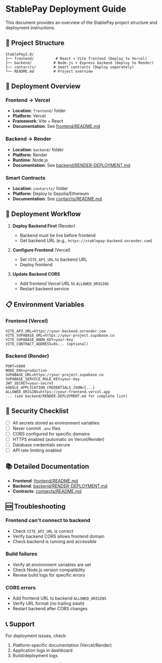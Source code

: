 # StablePay Deployment Guide

This document provides an overview of the StablePay project structure and deployment instructions.

## 📁 Project Structure

```
StablePay2.0/
├── frontend/          # React + Vite frontend (Deploy to Vercel)
├── backend/          # Node.js + Express backend (Deploy to Render)
├── contarcts/        # Smart contracts (Deploy separately)
└── README.md         # Project overview
```

## 🚀 Deployment Overview

### Frontend → Vercel
- **Location**: `frontend/` folder
- **Platform**: Vercel
- **Framework**: Vite + React
- **Documentation**: See [frontend/README.md](./frontend/README.md)

### Backend → Render
- **Location**: `backend/` folder
- **Platform**: Render
- **Runtime**: Node.js
- **Documentation**: See [backend/RENDER-DEPLOYMENT.md](./backend/RENDER-DEPLOYMENT.md)

### Smart Contracts
- **Location**: `contarcts/` folder
- **Platform**: Deploy to Sepolia/Ethereum
- **Documentation**: See [contarcts/README.md](./contarcts/README.md)

## 🔗 Deployment Workflow

1. **Deploy Backend First** (Render)
   - Backend must be live before frontend
   - Get backend URL (e.g., `https://stablepay-backend.onrender.com`)

2. **Configure Frontend** (Vercel)
   - Set `VITE_API_URL` to backend URL
   - Deploy frontend

3. **Update Backend CORS**
   - Add frontend Vercel URL to `ALLOWED_ORIGINS`
   - Restart backend service

## 📋 Environment Variables

### Frontend (Vercel)
```
VITE_API_URL=https://your-backend.onrender.com
VITE_SUPABASE_URL=https://your-project.supabase.co
VITE_SUPABASE_ANON_KEY=your-key
VITE_CONTRACT_ADDRESS=0x... (optional)
```

### Backend (Render)
```
PORT=5000
NODE_ENV=production
SUPABASE_URL=https://your-project.supabase.co
SUPABASE_SERVICE_ROLE_KEY=your-key
JWT_SECRET=your-secret
GOOGLE_APPLICATION_CREDENTIALS_JSON={...}
ALLOWED_ORIGINS=https://your-frontend.vercel.app
... (see backend/RENDER-DEPLOYMENT.md for complete list)
```

## 🔐 Security Checklist

- [ ] All secrets stored as environment variables
- [ ] Never commit `.env` files
- [ ] CORS configured for specific domains
- [ ] HTTPS enabled (automatic on Vercel/Render)
- [ ] Database credentials secure
- [ ] API rate limiting enabled

## 📚 Detailed Documentation

- **Frontend**: [frontend/README.md](./frontend/README.md)
- **Backend**: [backend/RENDER-DEPLOYMENT.md](./backend/RENDER-DEPLOYMENT.md)
- **Contracts**: [contarcts/README.md](./contarcts/README.md)

## 🆘 Troubleshooting

### Frontend can't connect to backend
- Check `VITE_API_URL` is correct
- Verify backend CORS allows frontend domain
- Check backend is running and accessible

### Build failures
- Verify all environment variables are set
- Check Node.js version compatibility
- Review build logs for specific errors

### CORS errors
- Add frontend URL to backend `ALLOWED_ORIGINS`
- Verify URL format (no trailing slash)
- Restart backend after CORS changes

## 📞 Support

For deployment issues, check:
1. Platform-specific documentation (Vercel/Render)
2. Application logs in dashboard
3. Build/deployment logs

